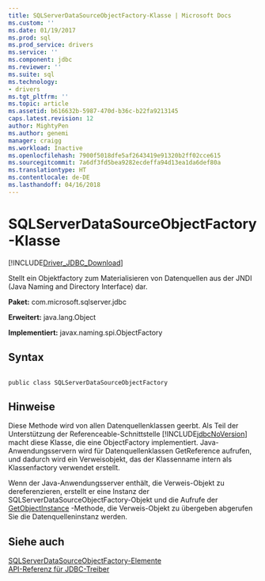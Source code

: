 ```yaml
---
title: SQLServerDataSourceObjectFactory-Klasse | Microsoft Docs
ms.custom: ''
ms.date: 01/19/2017
ms.prod: sql
ms.prod_service: drivers
ms.service: ''
ms.component: jdbc
ms.reviewer: ''
ms.suite: sql
ms.technology:
- drivers
ms.tgt_pltfrm: ''
ms.topic: article
ms.assetid: b616632b-5987-470d-b36c-b22fa9213145
caps.latest.revision: 12
author: MightyPen
ms.author: genemi
manager: craigg
ms.workload: Inactive
ms.openlocfilehash: 7900f5018dfe5af2643419e91320b2ff02cce615
ms.sourcegitcommit: 7a6df3fd5bea9282ecdeffa94d13ea1da6def80a
ms.translationtype: HT
ms.contentlocale: de-DE
ms.lasthandoff: 04/16/2018
---
```

# <a name="sqlserverdatasourceobjectfactory-class"></a>SQLServerDataSourceObjectFactory-Klasse
[!INCLUDE[Driver_JDBC_Download](../../../includes/driver_jdbc_download.md)]

  Stellt ein Objektfactory zum Materialisieren von Datenquellen aus der JNDI (Java Naming and Directory Interface) dar.  
  
 **Paket:** com.microsoft.sqlserver.jdbc  
  
 **Erweitert:** java.lang.Object  
  
 **Implementiert:** javax.naming.spi.ObjectFactory  
  
## <a name="syntax"></a>Syntax  
  
```  
  
public class SQLServerDataSourceObjectFactory  
```  
  
## <a name="remarks"></a>Hinweise  
 Diese Methode wird von allen Datenquellenklassen geerbt. Als Teil der Unterstützung der Referenceable-Schnittstelle [!INCLUDE[jdbcNoVersion](../../../includes/jdbcnoversion_md.md)] macht diese Klasse, die eine ObjectFactory implementiert. Java-Anwendungsservern wird für Datenquellenklassen GetReference aufrufen, und dadurch wird ein Verweisobjekt, das der Klassenname intern als Klassenfactory verwendet erstellt.  
  
 Wenn der Java-Anwendungsserver enthält, die Verweis-Objekt zu dereferenzieren, erstellt er eine Instanz der SQLServerDataSourceObjectFactory-Objekt und die Aufrufe der [GetObjectInstance](../../../connect/jdbc/reference/getobjectinstance-method-sqlserverdatasourceobjectfactory.md) -Methode, die Verweis-Objekt zu übergeben abgerufen Sie die Datenquelleninstanz werden.  
  
## <a name="see-also"></a>Siehe auch  
 [SQLServerDataSourceObjectFactory-Elemente](../../../connect/jdbc/reference/sqlserverdatasourceobjectfactory-members.md)   
 [API-Referenz für JDBC-Treiber](../../../connect/jdbc/reference/jdbc-driver-api-reference.md)  
  
  
